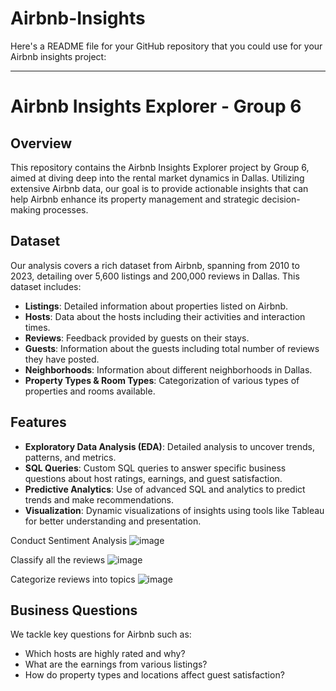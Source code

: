 # Airbnb-Insights
Here's a README file for your GitHub repository that you could use for your Airbnb insights project:

---

# Airbnb Insights Explorer - Group 6

## Overview
This repository contains the Airbnb Insights Explorer project by Group 6, aimed at diving deep into the rental market dynamics in Dallas. Utilizing extensive Airbnb data, our goal is to provide actionable insights that can help Airbnb enhance its property management and strategic decision-making processes.

## Dataset
Our analysis covers a rich dataset from Airbnb, spanning from 2010 to 2023, detailing over 5,600 listings and 200,000 reviews in Dallas. This dataset includes:

- **Listings**: Detailed information about properties listed on Airbnb.
- **Hosts**: Data about the hosts including their activities and interaction times.
- **Reviews**: Feedback provided by guests on their stays.
- **Guests**: Information about the guests including total number of reviews they have posted.
- **Neighborhoods**: Information about different neighborhoods in Dallas.
- **Property Types & Room Types**: Categorization of various types of properties and rooms available.

## Features
- **Exploratory Data Analysis (EDA)**: Detailed analysis to uncover trends, patterns, and metrics.
- **SQL Queries**: Custom SQL queries to answer specific business questions about host ratings, earnings, and guest satisfaction.
- **Predictive Analytics**: Use of advanced SQL and analytics to predict trends and make recommendations.
- **Visualization**: Dynamic visualizations of insights using tools like Tableau for better understanding and presentation.


Conduct Sentiment Analysis
![image](https://github.com/ChaitanyaBurri/Airbnb-Insights/assets/60335511/0b192ad2-aca4-47ff-b451-4e5718e03897)

Classify all the reviews
![image](https://github.com/ChaitanyaBurri/Airbnb-Insights/assets/60335511/e16a4f01-2437-46ea-b981-1b6646cbc02a)

Categorize reviews into topics
![image](https://github.com/ChaitanyaBurri/Airbnb-Insights/assets/60335511/8279be37-962e-4f4f-9f4b-5232125d6705)

## Business Questions
We tackle key questions for Airbnb such as:
- Which hosts are highly rated and why?
- What are the earnings from various listings?
- How do property types and locations affect guest satisfaction?
